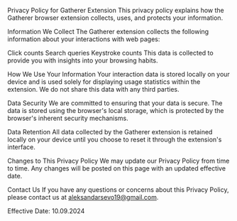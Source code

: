 Privacy Policy for Gatherer Extension
This privacy policy explains how the Gatherer browser extension collects, uses, and protects your information.

Information We Collect
The Gatherer extension collects the following information about your interactions with web pages:

Click counts
Search queries
Keystroke counts
This data is collected to provide you with insights into your browsing habits.

How We Use Your Information
Your interaction data is stored locally on your device and is used solely for displaying usage statistics within the extension. We do not share this data with any third parties.

Data Security
We are committed to ensuring that your data is secure. The data is stored using the browser's local storage, which is protected by the browser's inherent security mechanisms.

Data Retention
All data collected by the Gatherer extension is retained locally on your device until you choose to reset it through the extension's interface.

Changes to This Privacy Policy
We may update our Privacy Policy from time to time. Any changes will be posted on this page with an updated effective date.

Contact Us
If you have any questions or concerns about this Privacy Policy, please contact us at aleksandarsevo19@gmail.com.

Effective Date: 10.09.2024

